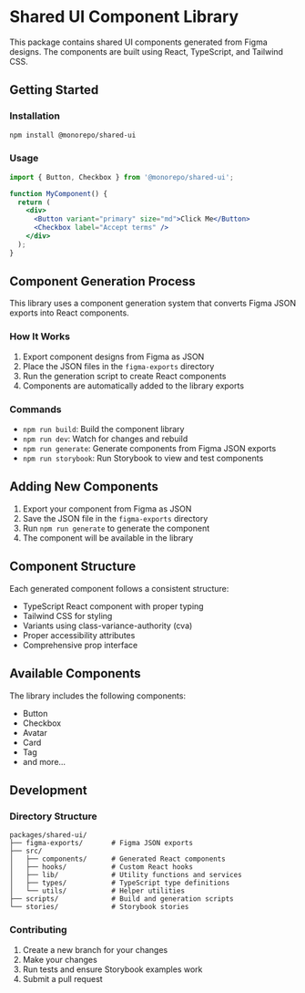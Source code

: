 # Shared UI Component Library

This package contains shared UI components generated from Figma designs. The components are built using React, TypeScript, and Tailwind CSS.

## Getting Started

### Installation

```bash
npm install @monorepo/shared-ui
```

### Usage

```jsx
import { Button, Checkbox } from '@monorepo/shared-ui';

function MyComponent() {
  return (
    <div>
      <Button variant="primary" size="md">Click Me</Button>
      <Checkbox label="Accept terms" />
    </div>
  );
}
```

## Component Generation Process

This library uses a component generation system that converts Figma JSON exports into React components.

### How It Works

1. Export component designs from Figma as JSON
2. Place the JSON files in the `figma-exports` directory
3. Run the generation script to create React components
4. Components are automatically added to the library exports

### Commands

- `npm run build`: Build the component library
- `npm run dev`: Watch for changes and rebuild
- `npm run generate`: Generate components from Figma JSON exports
- `npm run storybook`: Run Storybook to view and test components

## Adding New Components

1. Export your component from Figma as JSON
2. Save the JSON file in the `figma-exports` directory
3. Run `npm run generate` to generate the component
4. The component will be available in the library

## Component Structure

Each generated component follows a consistent structure:

- TypeScript React component with proper typing
- Tailwind CSS for styling
- Variants using class-variance-authority (cva)
- Proper accessibility attributes
- Comprehensive prop interface

## Available Components

The library includes the following components:

- Button
- Checkbox
- Avatar
- Card
- Tag
- and more...

## Development

### Directory Structure

```
packages/shared-ui/
├── figma-exports/       # Figma JSON exports
├── src/
│   ├── components/      # Generated React components
│   ├── hooks/           # Custom React hooks
│   ├── lib/             # Utility functions and services
│   ├── types/           # TypeScript type definitions
│   └── utils/           # Helper utilities
├── scripts/             # Build and generation scripts
└── stories/             # Storybook stories
```

### Contributing

1. Create a new branch for your changes
2. Make your changes
3. Run tests and ensure Storybook examples work
4. Submit a pull request